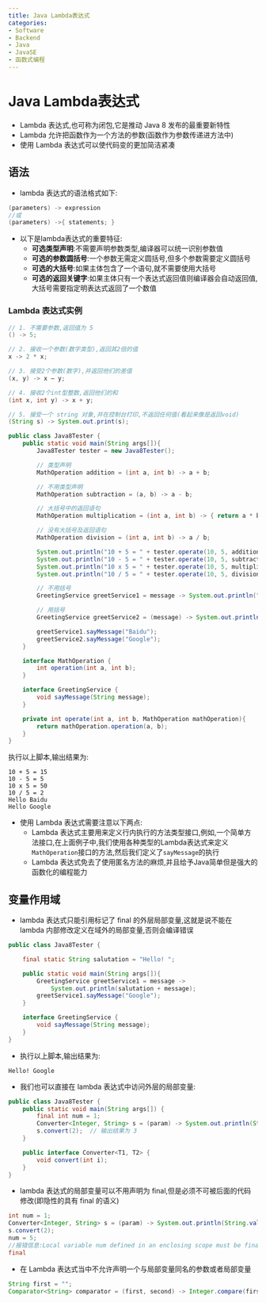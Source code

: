 ```yaml
---
title: Java Lambda表达式
categories:
- Software
- Backend
- Java
- JavaSE
- 函数式编程
---
```

# Java Lambda表达式

- Lambda 表达式,也可称为闭包,它是推动 Java 8 发布的最重要新特性
- Lambda 允许把函数作为一个方法的参数(函数作为参数传递进方法中)
- 使用 Lambda 表达式可以使代码变的更加简洁紧凑

## 语法

- lambda 表达式的语法格式如下:

```java
(parameters) -> expression
//或
(parameters) ->{ statements; }
```

- 以下是lambda表达式的重要特征:
    - **可选类型声明**:不需要声明参数类型,编译器可以统一识别参数值
    - **可选的参数圆括号**:一个参数无需定义圆括号,但多个参数需要定义圆括号
    - **可选的大括号**:如果主体包含了一个语句,就不需要使用大括号
    - **可选的返回关键字**:如果主体只有一个表达式返回值则编译器会自动返回值,大括号需要指定明表达式返回了一个数值

### Lambda 表达式实例

```java
// 1. 不需要参数,返回值为 5
() -> 5;

// 2. 接收一个参数(数字类型),返回其2倍的值
x -> 2 * x;

// 3. 接受2个参数(数字),并返回他们的差值
(x, y) -> x – y;

// 4. 接收2个int型整数,返回他们的和
(int x, int y) -> x + y;

// 5. 接受一个 string 对象,并在控制台打印,不返回任何值(看起来像是返回void)
(String s) -> System.out.print(s);
```

```java
public class Java8Tester {
    public static void main(String args[]){
        Java8Tester tester = new Java8Tester();

        // 类型声明
        MathOperation addition = (int a, int b) -> a + b;

        // 不用类型声明
        MathOperation subtraction = (a, b) -> a - b;

        // 大括号中的返回语句
        MathOperation multiplication = (int a, int b) -> { return a * b; };

        // 没有大括号及返回语句
        MathOperation division = (int a, int b) -> a / b;

        System.out.println("10 + 5 = " + tester.operate(10, 5, addition));
        System.out.println("10 - 5 = " + tester.operate(10, 5, subtraction));
        System.out.println("10 x 5 = " + tester.operate(10, 5, multiplication));
        System.out.println("10 / 5 = " + tester.operate(10, 5, division));

        // 不用括号
        GreetingService greetService1 = message -> System.out.println("Hello " + message);

        // 用括号
        GreetingService greetService2 = (message) -> System.out.println("Hello " + message);

        greetService1.sayMessage("Baidu");
        greetService2.sayMessage("Google");
    }

    interface MathOperation {
        int operation(int a, int b);
    }

    interface GreetingService {
        void sayMessage(String message);
    }

    private int operate(int a, int b, MathOperation mathOperation){
        return mathOperation.operation(a, b);
    }
}
```

执行以上脚本,输出结果为:

```
10 + 5 = 15
10 - 5 = 5
10 x 5 = 50
10 / 5 = 2
Hello Baidu
Hello Google
```

- 使用 Lambda 表达式需要注意以下两点:
  - Lambda 表达式主要用来定义行内执行的方法类型接口,例如,一个简单方法接口,在上面例子中,我们使用各种类型的Lambda表达式来定义`MathOperation`接口的方法,然后我们定义了`sayMessage`的执行
  - Lambda 表达式免去了使用匿名方法的麻烦,并且给予Java简单但是强大的函数化的编程能力

## 变量作用域

- lambda 表达式只能引用标记了 final 的外层局部变量,这就是说不能在 lambda 内部修改定义在域外的局部变量,否则会编译错误

```java
public class Java8Tester {

    final static String salutation = "Hello! ";

    public static void main(String args[]){
        GreetingService greetService1 = message ->
            System.out.println(salutation + message);
        greetService1.sayMessage("Google");
    }

    interface GreetingService {
        void sayMessage(String message);
    }
}
```

- 执行以上脚本,输出结果为:

```
Hello! Google
```

- 我们也可以直接在 lambda 表达式中访问外层的局部变量:

```java
public class Java8Tester {
    public static void main(String args[]) {
        final int num = 1;
        Converter<Integer, String> s = (param) -> System.out.println(String.valueOf(param + num));
        s.convert(2);  // 输出结果为 3
    }

    public interface Converter<T1, T2> {
        void convert(int i);
    }
}
```

- lambda 表达式的局部变量可以不用声明为 final,但是必须不可被后面的代码修改(即隐性的具有 final 的语义)

```java
int num = 1;
Converter<Integer, String> s = (param) -> System.out.println(String.valueOf(param + num));
s.convert(2);
num = 5;
//报错信息:Local variable num defined in an enclosing scope must be final or effectively
final
```

- 在 Lambda 表达式当中不允许声明一个与局部变量同名的参数或者局部变量

```java
String first = "";
Comparator<String> comparator = (first, second) -> Integer.compare(first.length(), second.length());  //编译会出错
```